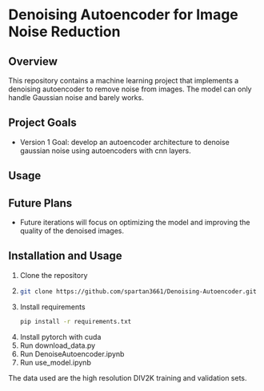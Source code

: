 # Denoising Autoencoder for Image Noise Reduction

## Overview
This repository contains a machine learning project that implements a denoising autoencoder to remove noise from images. 
The model can only handle Gaussian noise and barely works.

## Project Goals
- Version 1 Goal: develop an autoencoder architecture to denoise gaussian noise using autoencoders with cnn layers.

## Usage

## Future Plans
- Future iterations will focus on optimizing the model and improving the quality of the denoised images.

## Installation and Usage
  1. Clone the repository
  2. ```sh
     git clone https://github.com/spartan3661/Denoising-Autoencoder.git
  3. Install requirements
     ```sh
     pip install -r requirements.txt
  4. Install pytorch with cuda
  5. Run download_data.py
  6. Run DenoiseAutoencoder.ipynb
  7. Run use_model.ipynb


The data used are the high resolution DIV2K training and validation sets.
